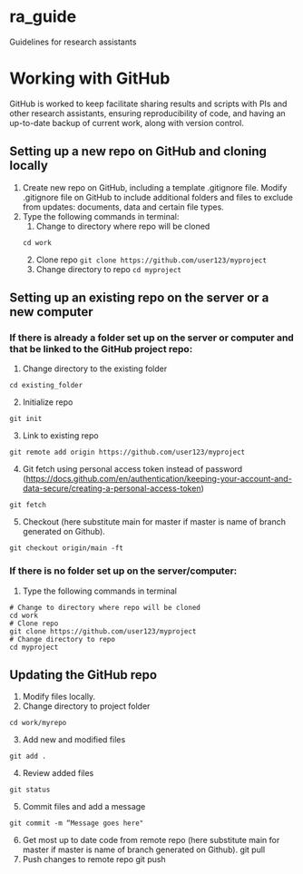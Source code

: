 # ra_guide
Guidelines for research assistants

# Working with GitHub
GitHub is worked to keep facilitate sharing results and scripts with PIs and other research assistants, ensuring reproducibility of code, and having an up-to-date backup of current work, along with version control.
## Setting up a new repo on GitHub and cloning locally
1. Create new repo on GitHub, including a template .gitignore file. Modify .gitignore file on GitHub to include additional folders and files to exclude from updates: documents, data and certain file types.
2. Type the following commands in terminal:
    1. Change to directory where repo will be cloned 
    ```
    cd work
    ``` 
    2. Clone repo `git clone https://github.com/user123/myproject` 
    3. Change directory to repo `cd myproject`


## Setting up an existing repo on the server or a new computer
### If there is already a folder set up on the server or computer and that be linked to the GitHub project repo:
1. Change directory to the existing folder
```
cd existing_folder
``` 
2. Initialize repo
```
git init
``` 
3. Link to existing repo
```
git remote add origin https://github.com/user123/myproject
``` 
4. Git fetch using personal access token instead of password (https://docs.github.com/en/authentication/keeping-your-account-and-data-secure/creating-a-personal-access-token)
```
git fetch
``` 
5. Checkout (here substitute main for master if master is name of branch generated on Github).
```
git checkout origin/main -ft
``` 

### If there is no folder set up on the server/computer:
1. Type the following commands in terminal
```
# Change to directory where repo will be cloned
cd work	
# Clone repo
git clone https://github.com/user123/myproject
# Change directory to repo
cd myproject
``` 

## Updating the GitHub repo
1. Modify files locally.
2. Change directory to project folder
```
cd work/myrepo
``` 
3. Add new and modified files
```
git add .
``` 
4. Review added files
```
git status
``` 
5. Commit files and add a message
```
git commit -m “Message goes here"
``` 
6. Get most up to date code from remote repo (here substitute main for master if master is name of branch generated on Github).
git pull
7. Push changes to remote repo
git push


